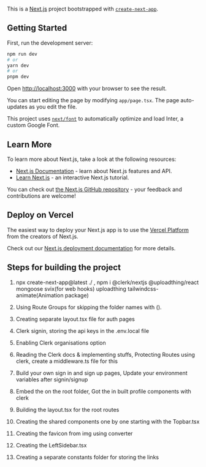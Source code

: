 This is a [Next.js](https://nextjs.org/) project bootstrapped with [`create-next-app`](https://github.com/vercel/next.js/tree/canary/packages/create-next-app).

## Getting Started

First, run the development server:

```bash
npm run dev
# or
yarn dev
# or
pnpm dev
```

Open [http://localhost:3000](http://localhost:3000) with your browser to see the result.

You can start editing the page by modifying `app/page.tsx`. The page auto-updates as you edit the file.

This project uses [`next/font`](https://nextjs.org/docs/basic-features/font-optimization) to automatically optimize and load Inter, a custom Google Font.

## Learn More

To learn more about Next.js, take a look at the following resources:

- [Next.js Documentation](https://nextjs.org/docs) - learn about Next.js features and API.
- [Learn Next.js](https://nextjs.org/learn) - an interactive Next.js tutorial.

You can check out [the Next.js GitHub repository](https://github.com/vercel/next.js/) - your feedback and contributions are welcome!

## Deploy on Vercel

The easiest way to deploy your Next.js app is to use the [Vercel Platform](https://vercel.com/new?utm_medium=default-template&filter=next.js&utm_source=create-next-app&utm_campaign=create-next-app-readme) from the creators of Next.js.

Check out our [Next.js deployment documentation](https://nextjs.org/docs/deployment) for more details.

## Steps for building the project
1. npx create-next-app@latest ./ , npm i @clerk/nextjs @uploadthing/react mongoose svix(for web hooks) uploadthing tailwindcss-animate(Animation package)
2. Using Route Groups for skipping the folder names with ().
3. Creating separate layout.tsx file for auth pages
4. Clerk signin, storing the api keys in the .env.local file
5. Enabling Clerk organisations option

6. Reading the Clerk docs & implementing stuffs, Protecting Routes using clerk, create a middleware.ts file for this

7. Build your own sign in and sign up pages, Update your environment variables after signin/signup

8. Embed the <UserButton /> on the root folder, Got the in built profile components with clerk
9. Building the layout.tsx for the root routes
10. Creating the shared components one by one starting with the Topbar.tsx
11. Creating the favicon from img using converter
12. Creating the LeftSidebar.tsx
13. Creating a separate constants folder for storing the links